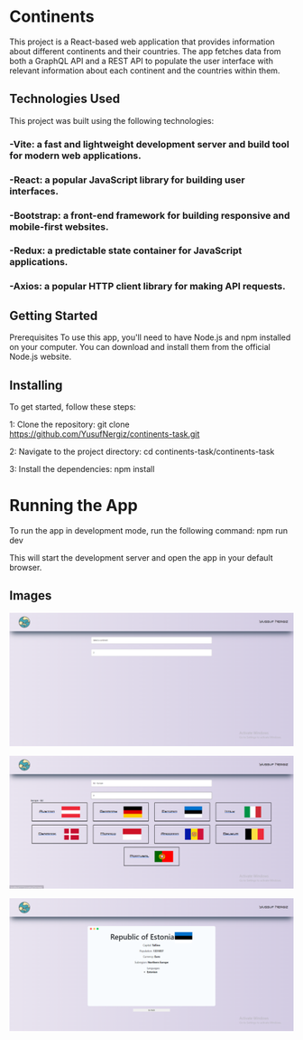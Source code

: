 # Continents
This project is a React-based web application that provides information about different continents and their countries. The app fetches data from both a GraphQL API and a REST API to populate the user interface with relevant information about each continent and the countries within them.

## Technologies Used
This project was built using the following technologies:

### -Vite: a fast and lightweight development server and build tool for modern web applications.
### -React: a popular JavaScript library for building user interfaces.
### -Bootstrap: a front-end framework for building responsive and mobile-first websites.
### -Redux: a predictable state container for JavaScript applications.
### -Axios: a popular HTTP client library for making API requests.

## Getting Started
Prerequisites
To use this app, you'll need to have Node.js and npm installed on your computer. You can download and install them from the official Node.js website.

## Installing
To get started, follow these steps:

1: Clone the repository:
git clone https://github.com/YusufNergiz/continents-task.git

2: Navigate to the project directory:
cd continents-task/continents-task

3: Install the dependencies:
npm install

# Running the App
To run the app in development mode, run the following command:
npm run dev

This will start the development server and open the app in your default browser.

## Images

![](images/task1.PNG)

![](images/task2.PNG)

![](images/task3.PNG)



